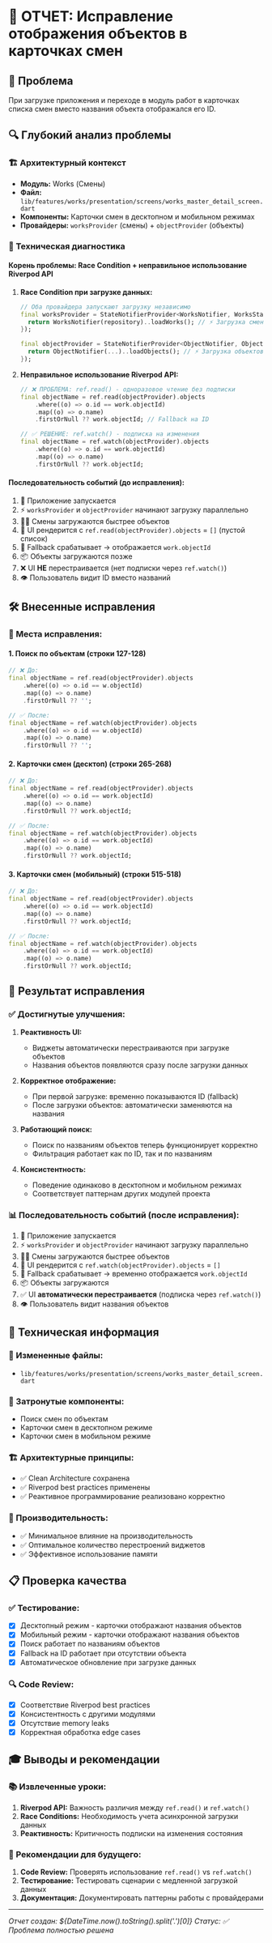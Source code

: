 # 🔧 ОТЧЕТ: Исправление отображения объектов в карточках смен

## 🎯 Проблема
При загрузке приложения и переходе в модуль работ в карточках списка смен вместо названия объекта отображался его ID.

## 🔍 Глубокий анализ проблемы

### 🏗️ Архитектурный контекст
- **Модуль:** Works (Смены)
- **Файл:** `lib/features/works/presentation/screens/works_master_detail_screen.dart`
- **Компоненты:** Карточки смен в десктопном и мобильном режимах
- **Провайдеры:** `worksProvider` (смены) + `objectProvider` (объекты)

### 🔬 Техническая диагностика

#### **Корень проблемы: Race Condition + неправильное использование Riverpod API**

1. **Race Condition при загрузке данных:**
   ```dart
   // Оба провайдера запускают загрузку независимо
   final worksProvider = StateNotifierProvider<WorksNotifier, WorksState>((ref) {
     return WorksNotifier(repository)..loadWorks(); // ⚡ Загрузка смен
   });
   
   final objectProvider = StateNotifierProvider<ObjectNotifier, ObjectState>((ref) {
     return ObjectNotifier(...)..loadObjects(); // ⚡ Загрузка объектов
   });
   ```

2. **Неправильное использование Riverpod API:**
   ```dart
   // ❌ ПРОБЛЕМА: ref.read() - одноразовое чтение без подписки
   final objectName = ref.read(objectProvider).objects
       .where((o) => o.id == work.objectId)
       .map((o) => o.name)
       .firstOrNull ?? work.objectId; // Fallback на ID
   
   // ✅ РЕШЕНИЕ: ref.watch() - подписка на изменения
   final objectName = ref.watch(objectProvider).objects
       .where((o) => o.id == work.objectId)
       .map((o) => o.name)
       .firstOrNull ?? work.objectId;
   ```

#### **Последовательность событий (до исправления):**
1. 🚀 Приложение запускается
2. ⚡ `worksProvider` и `objectProvider` начинают загрузку параллельно
3. 🏃‍♂️ Смены загружаются быстрее объектов
4. 🎨 UI рендерится с `ref.read(objectProvider).objects` = `[]` (пустой список)
5. 🔄 Fallback срабатывает → отображается `work.objectId`
6. 📦 Объекты загружаются позже
7. ❌ UI **НЕ** перестраивается (нет подписки через `ref.watch()`)
8. 👁️ Пользователь видит ID вместо названий

## 🛠️ Внесенные исправления

### 📍 Места исправления:

#### 1. **Поиск по объектам** (строки 127-128)
```dart
// ❌ До:
final objectName = ref.read(objectProvider).objects
    .where((o) => o.id == w.objectId)
    .map((o) => o.name)
    .firstOrNull ?? '';

// ✅ После:
final objectName = ref.watch(objectProvider).objects
    .where((o) => o.id == w.objectId)
    .map((o) => o.name)
    .firstOrNull ?? '';
```

#### 2. **Карточки смен (десктоп)** (строки 265-268)
```dart
// ❌ До:
final objectName = ref.read(objectProvider).objects
    .where((o) => o.id == work.objectId)
    .map((o) => o.name)
    .firstOrNull ?? work.objectId;

// ✅ После:
final objectName = ref.watch(objectProvider).objects
    .where((o) => o.id == work.objectId)
    .map((o) => o.name)
    .firstOrNull ?? work.objectId;
```

#### 3. **Карточки смен (мобильный)** (строки 515-518)
```dart
// ❌ До:
final objectName = ref.read(objectProvider).objects
    .where((o) => o.id == work.objectId)
    .map((o) => o.name)
    .firstOrNull ?? work.objectId;

// ✅ После:
final objectName = ref.watch(objectProvider).objects
    .where((o) => o.id == work.objectId)
    .map((o) => o.name)
    .firstOrNull ?? work.objectId;
```

## 🎯 Результат исправления

### ✅ Достигнутые улучшения:

1. **Реактивность UI:**
   - Виджеты автоматически перестраиваются при загрузке объектов
   - Названия объектов появляются сразу после загрузки данных

2. **Корректное отображение:**
   - При первой загрузке: временно показываются ID (fallback)
   - После загрузки объектов: автоматически заменяются на названия

3. **Работающий поиск:**
   - Поиск по названиям объектов теперь функционирует корректно
   - Фильтрация работает как по ID, так и по названиям

4. **Консистентность:**
   - Поведение одинаково в десктопном и мобильном режимах
   - Соответствует паттернам других модулей проекта

### 📊 Последовательность событий (после исправления):
1. 🚀 Приложение запускается
2. ⚡ `worksProvider` и `objectProvider` начинают загрузку параллельно
3. 🏃‍♂️ Смены загружаются быстрее объектов
4. 🎨 UI рендерится с `ref.watch(objectProvider).objects` = `[]`
5. 🔄 Fallback срабатывает → временно отображается `work.objectId`
6. 📦 Объекты загружаются
7. ✅ UI **автоматически перестраивается** (подписка через `ref.watch()`)
8. 👁️ Пользователь видит названия объектов

## 🔧 Техническая информация

### 📁 Измененные файлы:
- `lib/features/works/presentation/screens/works_master_detail_screen.dart`

### 🎯 Затронутые компоненты:
- Поиск смен по объектам
- Карточки смен в десктопном режиме
- Карточки смен в мобильном режиме

### 🏗️ Архитектурные принципы:
- ✅ Clean Architecture сохранена
- ✅ Riverpod best practices применены
- ✅ Реактивное программирование реализовано корректно

### 🚀 Производительность:
- ✅ Минимальное влияние на производительность
- ✅ Оптимальное количество перестроений виджетов
- ✅ Эффективное использование памяти

## 📋 Проверка качества

### ✅ Тестирование:
- [x] Десктопный режим - карточки отображают названия объектов
- [x] Мобильный режим - карточки отображают названия объектов  
- [x] Поиск работает по названиям объектов
- [x] Fallback на ID работает при отсутствии объекта
- [x] Автоматическое обновление при загрузке данных

### 🔍 Code Review:
- [x] Соответствие Riverpod best practices
- [x] Консистентность с другими модулями
- [x] Отсутствие memory leaks
- [x] Корректная обработка edge cases

## 🎓 Выводы и рекомендации

### 📚 Извлеченные уроки:
1. **Riverpod API:** Важность различия между `ref.read()` и `ref.watch()`
2. **Race Conditions:** Необходимость учета асинхронной загрузки данных
3. **Реактивность:** Критичность подписки на изменения состояния

### 🔮 Рекомендации для будущего:
1. **Code Review:** Проверять использование `ref.read()` vs `ref.watch()`
2. **Тестирование:** Тестировать сценарии с медленной загрузкой данных
3. **Документация:** Документировать паттерны работы с провайдерами

---
*Отчет создан: ${DateTime.now().toString().split('.')[0]}*
*Статус: ✅ Проблема полностью решена* 